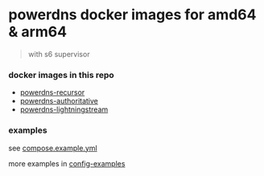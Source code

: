# powerdns docker images for amd64 & arm64

> with s6 supervisor

### docker images in this repo

- [powerdns-recursor](https://github.com/PowerDNS/pdns/tree/master)
- [powerdns-authoritative](https://github.com/PowerDNS/pdns/tree/master)
- [powerdns-lightningstream](https://github.com/PowerDNS/lightningstream)

### examples

see [compose.example.yml](./compose.example.yml)

more examples in [config-examples](./config-examples/)
